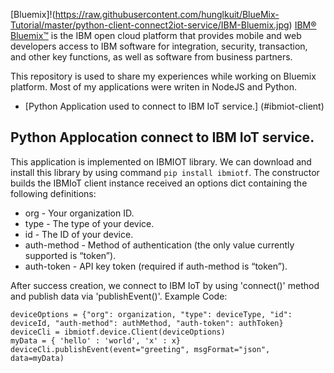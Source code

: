 [Bluemix]!(https://raw.githubusercontent.com/hunglkuit/BlueMix-Tutorial/master/python-client-connect2iot-service/IBM-Bluemix.jpg)
[IBM® Bluemix™](https://www.ng.bluemix.net) is the IBM open cloud platform that provides mobile and web developers access to IBM software for integration, security, transaction, and other key functions, as well as software from business partners.

This repository is used to share my experiences while working on Bluemix platform. Most of my applications were writen in NodeJS and Python.

* [Python Application used to connect to IBM IoT service.] (#ibmiot-client)

<a name='ibmiot-client'></a>
## Python Applocation connect to IBM IoT service.

This application is implemented on IBMIOT library. We can download and install this library by using command `pip install ibmiotf`. 
The constructor builds the IBMIoT client instance received an options dict containing the following definitions:
* org - Your organization ID.
* type - The type of your device.
* id - The ID of your device.
* auth-method - Method of authentication (the only value currently supported is “token”).
* auth-token - API key token (required if auth-method is “token”).

After success creation, we connect to IBM IoT by using 'connect()' method and publish data via 'publishEvent()'. 
Example Code: 
```
deviceOptions = {"org": organization, "type": deviceType, "id": deviceId, "auth-method": authMethod, "auth-token": authToken}
deviceCli = ibmiotf.device.Client(deviceOptions)
myData = { 'hello' : 'world', 'x' : x}
deviceCli.publishEvent(event="greeting", msgFormat="json", data=myData)
```

